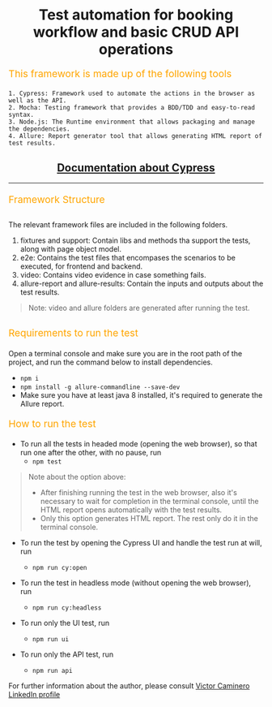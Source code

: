 <h1 align="center">
  Test automation for booking workflow and basic CRUD API operations
</h1>

<p align="left" style="font-size: 1.2rem; color: orange;">
  This framework is made up of the following tools
</p>

```
1. Cypress: Framework used to automate the actions in the browser as well as the API.
2. Mocha: Testing framework that provides a BDD/TDD and easy-to-read syntax. 
3. Node.js: The Runtime environment that allows packaging and manage the dependencies.
4. Allure: Report generator tool that allows generating HTML report of test results.
```

<div align="center">
  <h2><a href="https://docs.cypress.io/guides/getting-started/installing-cypress">
  Documentation about Cypress</a></h2> 
</div>
<hr />

<p align="left" style="font-size: 1.2rem; color: orange;"> Framework Structure </p>

##
The relevant framework files are included in the following folders.

1. fixtures and support: Contain libs and methods tha support the tests, along with page object model.
2. e2e: Contains the test files that encompases the scenarios to be executed, for frontend and backend.
3. video: Contains video evidence in case something fails.
4. allure-report and allure-results: Contain the inputs and outputs about the test results.
> Note: video and allure folders are  generated after running the test.
##

<p align="left" style="font-size: 1.2rem; color: orange;"> Requirements to run the test </p>

Open a terminal console and make sure you are in the root path of the project, and run the command below to install dependencies.
   - `npm i`
   - `npm install -g allure-commandline --save-dev`
   - Make sure you have at least java 8 installed, it's required to generate the Allure report.
   

<p align="left" style="font-size: 1.2rem; color: orange;"> How to run the test </p>

- To run all the tests in headed mode (opening the web browser), so that run one after the other, with no pause, run
   - `npm test`
   
> Note about the option above: 
>   - After finishing running the test in the web browser, also it's necessary to wait for completion in the terminal console, until the HTML report opens automatically with the test results.
>   - Only this option generates HTML report. The rest only do it in the terminal console.

- To run the test by opening the Cypress UI and handle the test run at will, run
   - `npm run cy:open`

- To run the test in headless mode (without opening the web browser), run
   - `npm run cy:headless`

- To run only the UI test, run
   - `npm run ui`   

- To run only the API test, run
   - `npm run api`   

For further information about the author, please consult
[Victor Caminero LinkedIn profile](https://www.linkedin.com/in/victor-caminero/)
